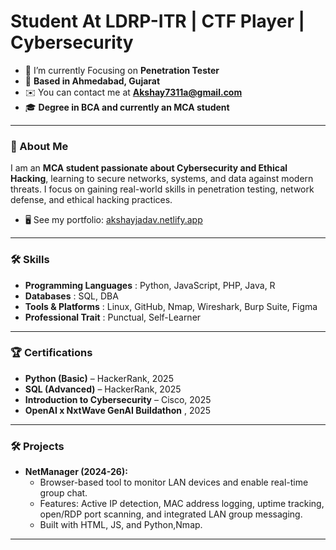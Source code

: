 <h1 align="left">Student At LDRP-ITR | CTF Player | Cybersecurity</h1>

- 🌱 I’m currently Focusing on  **Penetration Tester**
- 📍 **Based in Ahmedabad, Gujarat**
- ✉️ You can contact me at **Akshay7311a@gmail.com**
- 🎓 **Degree in BCA and currently an MCA student**

---


### 🚀 About Me

I am an **MCA student passionate about Cybersecurity and Ethical Hacking**, learning to secure networks, systems, and data against modern threats. I focus on gaining real-world skills in penetration testing, network defense, and ethical hacking practices.

- 🖥️ See my portfolio: [akshayjadav.netlify.app](http://akshayjadav.netlify.app/)

---

### 🛠️ Skills

-  **Programming Languages** : Python, JavaScript, PHP, Java, R
-  **Databases** : SQL, DBA
-  **Tools & Platforms** : Linux, GitHub, Nmap, Wireshark, Burp Suite, Figma
-  **Professional Trait** : Punctual, Self-Learner

---

### 🏆 Certifications

- **Python (Basic)** – HackerRank, 2025
- **SQL (Advanced)** – HackerRank, 2025
- **Introduction to Cybersecurity** – Cisco, 2025
- **OpenAI x NxtWave GenAI Buildathon** , 2025

---

### 🛠️ Projects

- **NetManager (2024-26):**
  - Browser-based tool to monitor LAN devices and enable real-time group chat.
  - Features: Active IP detection, MAC address logging, uptime tracking, open/RDP port scanning, and integrated LAN group messaging.
  - Built with HTML, JS, and Python,Nmap.
---
